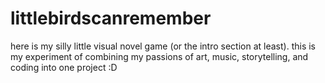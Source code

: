 # littlebirdscanremember
here is my silly little visual novel game (or the intro section at least). this is my experiment of combining my passions of art, music, storytelling, and coding into one project :D
